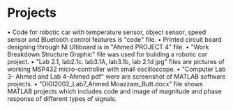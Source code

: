 # Projects
•	Code for robotic car with temperature sensor, object sensor, speed sensor and Bluetooth control features is "code" file.
•	Printed circuit board designing through NI Ultiboard is in "Ahmed PROJECT 4" file.
•	"Work Breakdown Structure Graphic" file was used for building a robotic car project.
•	"Lab 2.1, lab2.1c. lab3.1A, lab3.1b, lab 2.1d jpg" files are pictures of working MSP432 micro-controller with small oscilloscope.
•	"Computer Lab 3- Ahmed and Lab 4-Ahmed pdf" were are screenshot of MATLAB software projects.
•	"DIGI2002_Lab7_Ahmed Moazzam_Butt.docx" file shows MATLAB projects which includes code and image of magnitude and phase response of different types of signals.


